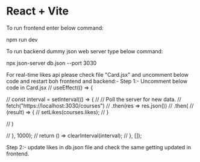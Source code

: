 # React + Vite

To run frontend enter below command:

npm run dev

To run backend dummy json web server type below command:

npx json-server  db.json --port 3030 

For real-time likes api please check file "Card.jsx" and uncomment below code and restart boh frontend and backend:-
Step 1:- Uncomment below code in Card.jsx
// useEffect(() => {

  //   const interval = setInterval(() => {
  //       // Poll the server for new data.
  //       fetch("https://localhost:3030/courses")
  //       .then(res => res.json())
  //       .then(
  //         (result) => {
  //           setLikes(courses.likes);
  //         }
         
         
          
  //       )


  //   }, 1000);
  //   return () => clearInterval(interval);
  // }, []);

Step 2:- update likes in db.json file and check the same getting updated in frontend.
  

